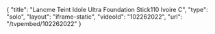 {
    "title": "Lancme Teint Idole Ultra Foundation Stick110 Ivoire C",
    "type": "solo",
    "layout": "iframe-static",
    "videoId": "102262022",
    "url": "\/tvpembed\/102262022"
}